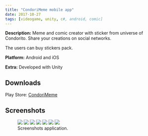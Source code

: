 ```yaml
---
title: "CondoriMeme mobile app"
date: 2017-10-27
tags: [videogame, unity, c#, android, comic]
---
```


<b>Description:</b> 
Meme and comic creator with sticker from universe of Condorito. Share your creations on social networks.

The users can buy stickers pack.

<b>Platform:</b> Android and iOS

<b>Extra:</b> Developed with Unity

## Downloads
Play Store: 
[CondoriMeme](https://play.google.com/store/apps/details?id=com.Company.CondoriMeme)

## Screenshots
<figure class="half">
    <a href="/assets/images/posts/Condorito/CondoriMeme_capture_(1).png"><img src="/assets/images/posts/Condorito/CondoriMeme_capture_(1).png"></a>
    <a href="/assets/images/posts/Condorito/CondoriMeme_capture_(2).png"><img src="/assets/images/posts/Condorito/CondoriMeme_capture_(2).png"></a>
    <a href="/assets/images/posts/Condorito/CondoriMeme_capture_(3).png"><img src="/assets/images/posts/Condorito/CondoriMeme_capture_(3).png"></a>
    <a href="/assets/images/posts/Condorito/CondoriMeme_capture_(4).png"><img src="/assets/images/posts/Condorito/CondoriMeme_capture_(4).png"></a>
    <a href="/assets/images/posts/Condorito/CondoriMeme_capture_(5).png"><img src="/assets/images/posts/Condorito/CondoriMeme_capture_(5).png"></a>
    <a href="/assets/images/posts/Condorito/CondoriMeme_capture_(6).png"><img src="/assets/images/posts/Condorito/CondoriMeme_capture_(6).png"></a>
    <a href="/assets/images/posts/Condorito/CondoriMeme_capture_(7).png"><img src="/assets/images/posts/Condorito/CondoriMeme_capture_(7).png"></a>
    <figcaption>Screenshots application.</figcaption>
</figure>
